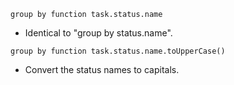 <!-- placeholder to force blank line before included text -->


```text
group by function task.status.name
```

- Identical to "group by status.name".

```text
group by function task.status.name.toUpperCase()
```

- Convert the status names to capitals.


<!-- placeholder to force blank line after included text -->
